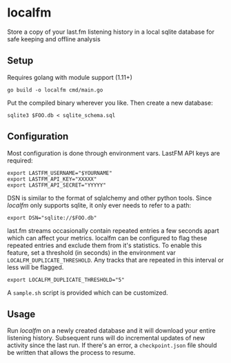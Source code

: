# localfm

Store a copy of your last.fm listening history in a local sqlite database for safe keeping and offline analysis

## Setup

Requires golang with module support (1.11+)

```
go build -o localfm cmd/main.go
```

Put the compiled binary wherever you like. Then create a new database:

```
sqlite3 $FOO.db < sqlite_schema.sql
```

## Configuration

Most configuration is done through environment vars. LastFM API keys are required:

```
export LASTFM_USERNAME="$YOURNAME"
export LASTFM_API_KEY="XXXXX"
export LASTFM_API_SECRET="YYYYY"
```

DSN is similar to the format of sqlalchemy and other python tools. Since *localfm* only supports sqlite, it only ever needs to refer to a path:

```
export DSN="sqlite://$FOO.db"
```

last.fm streams occasionally contain repeated entries a few seconds apart
which can affect your metrics.  localfm can be configured to flag these repeated entries and exclude them from it's statistics. To enable this
feature, set a threshold (in seconds) in the environment var `LOCALFM_DUPLICATE_THRESHOLD`.  Any tracks that are repeated
    in this interval or less will be flagged.

```
export LOCALFM_DUPLICATE_THRESHOLD="5"
```



A `sample.sh` script is provided which can be customized.

## Usage

Run *localfm* on a newly created database and it will download your entire listening history. Subsequent runs will do incremental updates of new activity since the last run.
If there's an error, a `checkpoint.json` file should be written that allows the process to resume.
